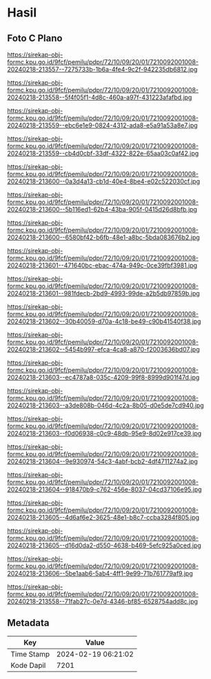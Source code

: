 # Hasil

## Foto C Plano

https://sirekap-obj-formc.kpu.go.id/9fcf/pemilu/pdpr/72/10/09/20/01/7210092001008-20240218-213557--7275733b-1b6a-4fe4-9c2f-942235db6812.jpg

https://sirekap-obj-formc.kpu.go.id/9fcf/pemilu/pdpr/72/10/09/20/01/7210092001008-20240218-213558--5f4f05f1-4d8c-460a-a97f-431223afafbd.jpg

https://sirekap-obj-formc.kpu.go.id/9fcf/pemilu/pdpr/72/10/09/20/01/7210092001008-20240218-213559--ebc6e1e9-0824-4312-ada8-e5a91a53a8e7.jpg

https://sirekap-obj-formc.kpu.go.id/9fcf/pemilu/pdpr/72/10/09/20/01/7210092001008-20240218-213559--cb4d0cbf-33df-4322-822e-65aa03c0af42.jpg

https://sirekap-obj-formc.kpu.go.id/9fcf/pemilu/pdpr/72/10/09/20/01/7210092001008-20240218-213600--0a3d4a13-cb1d-40e4-8be4-e02c522030cf.jpg

https://sirekap-obj-formc.kpu.go.id/9fcf/pemilu/pdpr/72/10/09/20/01/7210092001008-20240218-213600--5b116ed1-62b4-43ba-905f-0415d26d8bfb.jpg

https://sirekap-obj-formc.kpu.go.id/9fcf/pemilu/pdpr/72/10/09/20/01/7210092001008-20240218-213600--6580bf42-b6fb-48e1-a8bc-5bda083676b2.jpg

https://sirekap-obj-formc.kpu.go.id/9fcf/pemilu/pdpr/72/10/09/20/01/7210092001008-20240218-213601--471640bc-ebac-474a-949c-0ce39fbf3981.jpg

https://sirekap-obj-formc.kpu.go.id/9fcf/pemilu/pdpr/72/10/09/20/01/7210092001008-20240218-213601--981fdecb-2bd9-4993-99de-a2b5db97859b.jpg

https://sirekap-obj-formc.kpu.go.id/9fcf/pemilu/pdpr/72/10/09/20/01/7210092001008-20240218-213602--30b40059-d70a-4c18-be49-c90b41540f38.jpg

https://sirekap-obj-formc.kpu.go.id/9fcf/pemilu/pdpr/72/10/09/20/01/7210092001008-20240218-213602--5454b997-efca-4ca8-a870-f2003636bd07.jpg

https://sirekap-obj-formc.kpu.go.id/9fcf/pemilu/pdpr/72/10/09/20/01/7210092001008-20240218-213603--ec4787a8-035c-4209-99f8-8999d901f47d.jpg

https://sirekap-obj-formc.kpu.go.id/9fcf/pemilu/pdpr/72/10/09/20/01/7210092001008-20240218-213603--a3de808b-046d-4c2a-8b05-d0e5de7cd940.jpg

https://sirekap-obj-formc.kpu.go.id/9fcf/pemilu/pdpr/72/10/09/20/01/7210092001008-20240218-213603--f0d06938-c0c9-48db-95e9-8d02e917ce39.jpg

https://sirekap-obj-formc.kpu.go.id/9fcf/pemilu/pdpr/72/10/09/20/01/7210092001008-20240218-213604--9e930974-54c3-4abf-bcb2-4df4711274a2.jpg

https://sirekap-obj-formc.kpu.go.id/9fcf/pemilu/pdpr/72/10/09/20/01/7210092001008-20240218-213604--918470b9-c762-456e-8037-04cd37106e95.jpg

https://sirekap-obj-formc.kpu.go.id/9fcf/pemilu/pdpr/72/10/09/20/01/7210092001008-20240218-213605--4d6af6e2-3625-48e1-b8c7-ccba3284f805.jpg

https://sirekap-obj-formc.kpu.go.id/9fcf/pemilu/pdpr/72/10/09/20/01/7210092001008-20240218-213605--d16d0da2-d550-4638-b469-5efc925a0ced.jpg

https://sirekap-obj-formc.kpu.go.id/9fcf/pemilu/pdpr/72/10/09/20/01/7210092001008-20240218-213606--5be1aab6-5ab4-4ff1-9e99-71b761779af9.jpg

https://sirekap-obj-formc.kpu.go.id/9fcf/pemilu/pdpr/72/10/09/20/01/7210092001008-20240218-213558--71fab27c-0e7d-4346-bf85-6528754add8c.jpg


## Metadata

| Key        | Value               |
| ---------- | ------------------- |
| Time Stamp | 2024-02-19 06:21:02 |
| Kode Dapil | 7201                |



